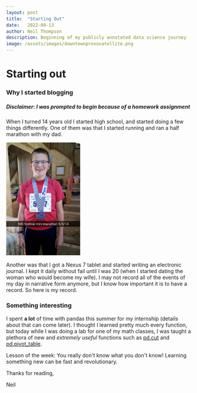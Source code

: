 ```yaml
---
layout: post
title:  "Starting Out"
date:   2022-09-13
author: Neil Thompson
description: Beginning of my publicly annotated data science journey
image: /assets/images/downtownprovosatellite.png
---
```


# Starting out

### Why I started blogging
##### Disclaimer: I was prompted to begin because of a homework assignment

When I turned 14 years old I started high school, and started doing a few things differently.
One of them was that I started running and ran a half marathon with my dad.

<html><img src="https://raw.githubusercontent.com/neil826t/stat386-projects/main/assets/images/minimarathonpic.jpg", alt="", style=width:200px;"/></html>

Another was that I got a Nexus 7 tablet and started writing an electronic journal. I kept it daily without fail until I was 20 (when I started dating the woman who would become my wife). 
I may not record all of the events of my day in narrative form anymore, but I know how important it is to have a record. So here is my record.

### Something interesting

I spent **a lot** of time with pandas this summer for my internship (details about that can come later). I thought I learned pretty much every function,
but today while I was doing a lab for one of my math classes, I was taught a plethora of new and _extremely useful_ functions such as [pd.cut](https://pandas.pydata.org/docs/reference/api/pandas.cut.html) 
and [pd.pivot_table](https://pandas.pydata.org/pandas-docs/stable/reference/api/pandas.pivot_table.html).

Lesson of the week: You really don't know what you don't know! Learning something new can be fast and revolutionary.

Thanks for reading,

Neil


